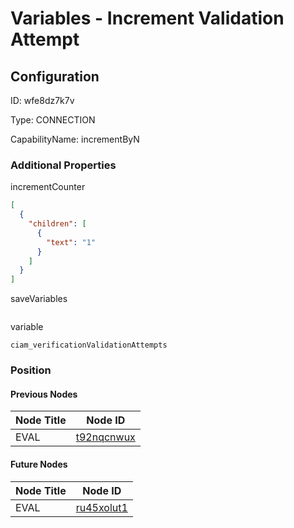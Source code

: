 # Variables - Increment Validation Attempt
## Configuration
ID:  wfe8dz7k7v

Type: CONNECTION 

CapabilityName: incrementByN






### Additional Properties
incrementCounter
```json 
[
  {
    "children": [
      {
        "text": "1"
      }
    ]
  }
]
```


saveVariables
```
```


variable
```string 
ciam_verificationValidationAttempts
```





### Position

#### Previous Nodes
| Node Title | Node ID |
| :------------- | ------------ |
| EVAL | [t92nqcnwux](./t92nqcnwux.md) | 
 
 #### Future Nodes
| Node Title | Node ID |
| :------------- | ------------ |
| EVAL |[ru45xolut1](./ru45xolut1.md) | 